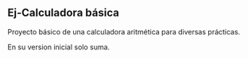 ## Ej-Calculadora básica

Proyecto básico de una calculadora aritmética para diversas prácticas.

En su version inicial solo suma.
